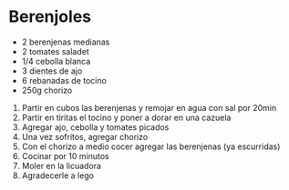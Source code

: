 # Berenjoles

* 2 berenjenas medianas
* 2 tomates saladet 
* 1/4 cebolla blanca
* 3 dientes de ajo
* 6 rebanadas de tocino
* 250g chorizo

1. Partir en cubos las berenjenas y remojar en agua con sal por 20min
2. Partir en tiritas el tocino y poner a dorar en una cazuela
3. Agregar ajo, cebolla y tomates picados 
4. Una vez sofritos, agregar chorizo 
5. Con el chorizo a medio cocer agregar las berenjenas (ya escurridas)
6. Cocinar por 10 minutos
7. Moler en la licuadora
8. Agradecerle a lego
